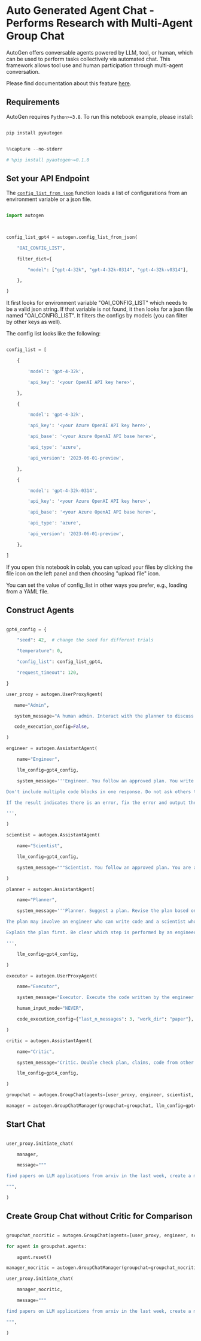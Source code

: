 # Auto Generated Agent Chat - Performs Research with Multi-Agent Group Chat

  

AutoGen offers conversable agents powered by LLM, tool, or human, which can be used to perform tasks collectively via automated chat. This framework allows tool use and human participation through multi-agent conversation.

Please find documentation about this feature [here](https://microsoft.github.io/autogen/docs/Use-Cases/agent_chat).

  

## Requirements

  

AutoGen requires `Python>=3.8`. To run this notebook example, please install:

```bash

pip install pyautogen

```

  
  

```python

%%capture --no-stderr

# %pip install pyautogen~=0.1.0

```

  

## Set your API Endpoint

  

The [`config_list_from_json`](https://microsoft.github.io/autogen/docs/reference/oai/openai_utils#config_list_from_json) function loads a list of configurations from an environment variable or a json file.

  
  

```python

import autogen

  

config_list_gpt4 = autogen.config_list_from_json(

    "OAI_CONFIG_LIST",

    filter_dict={

        "model": ["gpt-4-32k", "gpt-4-32k-0314", "gpt-4-32k-v0314"],

    },

)

```

  

It first looks for environment variable "OAI_CONFIG_LIST" which needs to be a valid json string. If that variable is not found, it then looks for a json file named "OAI_CONFIG_LIST". It filters the configs by models (you can filter by other keys as well).

  

The config list looks like the following:

```python

config_list = [

    {

        'model': 'gpt-4-32k',

        'api_key': '<your OpenAI API key here>',

    },

    {

        'model': 'gpt-4-32k',

        'api_key': '<your Azure OpenAI API key here>',

        'api_base': '<your Azure OpenAI API base here>',

        'api_type': 'azure',

        'api_version': '2023-06-01-preview',

    },

    {

        'model': 'gpt-4-32k-0314',

        'api_key': '<your Azure OpenAI API key here>',

        'api_base': '<your Azure OpenAI API base here>',

        'api_type': 'azure',

        'api_version': '2023-06-01-preview',

    },

]

```

  

If you open this notebook in colab, you can upload your files by clicking the file icon on the left panel and then choosing "upload file" icon.

  

You can set the value of config_list in other ways you prefer, e.g., loading from a YAML file.

  

## Construct Agents

  
  

```python

gpt4_config = {

    "seed": 42,  # change the seed for different trials

    "temperature": 0,

    "config_list": config_list_gpt4,

    "request_timeout": 120,

}

user_proxy = autogen.UserProxyAgent(

   name="Admin",

   system_message="A human admin. Interact with the planner to discuss the plan. Plan execution needs to be approved by this admin.",

   code_execution_config=False,

)

engineer = autogen.AssistantAgent(

    name="Engineer",

    llm_config=gpt4_config,

    system_message='''Engineer. You follow an approved plan. You write python/shell code to solve tasks. Wrap the code in a code block that specifies the script type. The user can't modify your code. So do not suggest incomplete code which requires others to modify. Don't use a code block if it's not intended to be executed by the executor.

Don't include multiple code blocks in one response. Do not ask others to copy and paste the result. Check the execution result returned by the executor.

If the result indicates there is an error, fix the error and output the code again. Suggest the full code instead of partial code or code changes. If the error can't be fixed or if the task is not solved even after the code is executed successfully, analyze the problem, revisit your assumption, collect additional info you need, and think of a different approach to try.

''',

)

scientist = autogen.AssistantAgent(

    name="Scientist",

    llm_config=gpt4_config,

    system_message="""Scientist. You follow an approved plan. You are able to categorize papers after seeing their abstracts printed. You don't write code."""

)

planner = autogen.AssistantAgent(

    name="Planner",

    system_message='''Planner. Suggest a plan. Revise the plan based on feedback from admin and critic, until admin approval.

The plan may involve an engineer who can write code and a scientist who doesn't write code.

Explain the plan first. Be clear which step is performed by an engineer, and which step is performed by a scientist.

''',

    llm_config=gpt4_config,

)

executor = autogen.UserProxyAgent(

    name="Executor",

    system_message="Executor. Execute the code written by the engineer and report the result.",

    human_input_mode="NEVER",

    code_execution_config={"last_n_messages": 3, "work_dir": "paper"},

)

critic = autogen.AssistantAgent(

    name="Critic",

    system_message="Critic. Double check plan, claims, code from other agents and provide feedback. Check whether the plan includes adding verifiable info such as source URL.",

    llm_config=gpt4_config,

)

groupchat = autogen.GroupChat(agents=[user_proxy, engineer, scientist, planner, executor, critic], messages=[], max_round=50)

manager = autogen.GroupChatManager(groupchat=groupchat, llm_config=gpt4_config)

```

  

## Start Chat

  
  

```python

user_proxy.initiate_chat(

    manager,

    message="""

find papers on LLM applications from arxiv in the last week, create a markdown table of different domains.

""",

)

```

  

## Create Group Chat without Critic for Comparison

  
  

```python

groupchat_nocritic = autogen.GroupChat(agents=[user_proxy, engineer, scientist, planner, executor], messages=[], max_round=50)

for agent in groupchat.agents:

    agent.reset()

manager_nocritic = autogen.GroupChatManager(groupchat=groupchat_nocritic, llm_config=gpt4_config)

user_proxy.initiate_chat(

    manager_nocritic,

    message="""

find papers on LLM applications from arxiv in the last week, create a markdown table of different domains.

""",

)

```